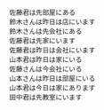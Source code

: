 ```PS C:\Users\wangp\ai> & C:/Users/wangp/Anaconda3/python.exe c:/Users/wangp/ai/python/Generator.py
佐藤君は先部屋にある
鈴木さんは昨日は店にいます
鈴木さんは先会社にある
佐藤君は先家にいます
佐藤君は昨日は会社にいます
山本君は昨日は家にいる
佐藤さんは今会社にいる
山本さんは昨日は部屋にいる
山本君は今日は家にあります
田中君は先教室にいます
